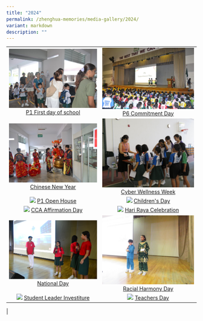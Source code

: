 ```yaml
---
title: "2024"
permalink: /zhenghua-memories/media-gallery/2024/
variant: markdown
description: ""
---
```

|                 |                                     |
|:-------------:|:----------------:|
| ![](/images/Media%20gallery/2024/P1_First_Day_at_School.JPG) <a href="https://photos.app.goo.gl/NKAAarK2PXyX5gEHA" target="_blank"> P1 First day of school</a>      |![](/images/Media%20gallery/2024/P6_Commitment_Day.JPG)    <a href="https://photos.app.goo.gl/63EadkAnq13KZ6Wc6" target="_blank"> P6 Commitment Day</a>
|  ![](/images/Media%20gallery/2024/CNY2024.jpg) <a href="https://photos.app.goo.gl/pfxRohY2CJ7n5kTq7" target="_blank"> Chinese New Year</a>      |![](/images/Media%20gallery/2024/CWW2024.jpg)    <a href="https://photos.app.goo.gl/c2b2BNQvTc3iCRoS6" target="_blank"> Cyber Wellness Week</a>
| ![](/images/Media%20gallery/2024/P1_Open_House.jpg) <a href="https://photos.app.goo.gl/NKAAarK2PXyX5gEHA" target="_blank"> P1 Open House</a>      |![](/images/Media%20gallery/2024/Childrens_Day.jpg)    <a href="https://photos.app.goo.gl/63EadkAnq13KZ6Wc6" target="_blank"> Children's Day</a>
|  ![](/images/Media%20gallery/2024/CCA_Affirmation_Day.jpg) <a href="https://photos.app.goo.gl/pfxRohY2CJ7n5kTq7" target="_blank"> CCA Affirmation Day</a>      |![](/images/Media%20gallery/2024/Hari_Raya.jpg)    <a href="https://photos.app.goo.gl/c2b2BNQvTc3iCRoS6" target="_blank"> Hari Raya Celebration</a>
| ![](/images/Media%20gallery/2024/National_Day.jpg) <a href="https://photos.app.goo.gl/NKAAarK2PXyX5gEHA" target="_blank"> National Day</a>      |![](/images/Media%20gallery/2024/Racial_Harmony_Day.jpg)    <a href="https://photos.app.goo.gl/63EadkAnq13KZ6Wc6" target="_blank"> Racial Harmony Day</a>
|  ![](/images/Media%20gallery/2024/Student_Leader_Investiture.jpg) <a href="https://photos.app.goo.gl/pfxRohY2CJ7n5kTq7" target="_blank"> Student Leader Investiture</a>      |![](/images/Media%20gallery/2024/Teachers_Day.jpg)    <a href="https://photos.app.goo.gl/c2b2BNQvTc3iCRoS6" target="_blank"> Teachers Day</a>
|


